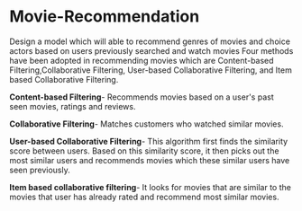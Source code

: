 # Movie-Recommendation
Design a model which will able to recommend genres of movies and choice actors based on users previously searched and watch movies
Four methods have been adopted in recommending movies which are Content-based Filtering,Collaborative Filtering, User-based Collaborative Filtering, and Item based Collaborative Filtering.

**Content-based Filtering**- Recommends movies based on a user's past seen movies, ratings and reviews.

**Collaborative Filtering**- Matches customers who watched similar movies.

**User-based Collaborative Filtering**- This algorithm first finds the similarity score between users. Based on this similarity score, it then picks out the most similar users and recommends movies which these similar users have seen previously.

**Item based collaborative filtering**- It looks for movies that are similar to the movies that user has already rated and recommend most similar movies.
